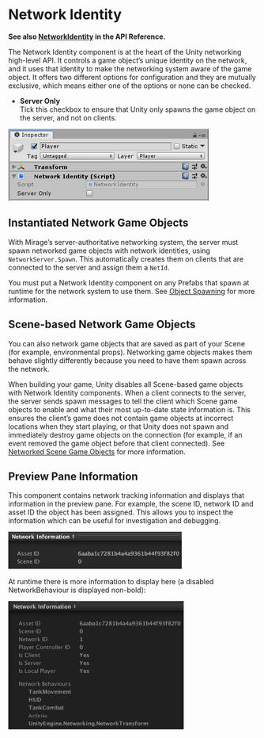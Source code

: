# Network Identity

**See also [NetworkIdentity](/docs/reference/Mirage/NetworkIdentity) in the API Reference.**
 
The Network Identity component is at the heart of the Unity networking high-level API. It controls a game object’s unique identity on the network, and it uses that identity to make the networking system aware of the game object. It offers two different options for configuration and they are mutually exclusive, which means either one of the options or none can be checked.
-   **Server Only**  
    Tick this checkbox to ensure that Unity only spawns the game object on the server, and not on clients.

![Inspector](/img/components/NetworkIdentity.PNG)

## Instantiated Network Game Objects

With Mirage’s server-authoritative networking system, the server must spawn networked game objects with network identities, using `NetworkServer.Spawn`. This automatically creates them on clients that are connected to the server and assign them a `NetId`.

You must put a Network Identity component on any Prefabs that spawn at runtime for the network system to use them. See [Object Spawning](/docs/guides/game-objects/spawn-object) for more information.

## Scene-based Network Game Objects

You can also network game objects that are saved as part of your Scene (for example, environmental props). Networking game objects makes them behave slightly differently because you need to have them spawn across the network.

When building your game, Unity disables all Scene-based game objects with Network Identity components. When a client connects to the server, the server sends spawn messages to tell the client which Scene game objects to enable and what their most up-to-date state information is. This ensures the client’s game does not contain game objects at incorrect locations when they start playing, or that Unity does not spawn and immediately destroy game objects on the connection (for example, if an event removed the game object before that client connected). See [Networked Scene Game Objects](/docs/guides/game-objects/scene-objects) for more information.

## Preview Pane Information

This component contains network tracking information and displays that information in the preview pane. For example, the scene ID, network ID and asset ID the object has been assigned. This allows you to inspect the information which can be useful for investigation and debugging.

![Preview](/img/components/NetworkIdentityPreview.png)

At runtime there is more information to display here (a disabled NetworkBehaviour is displayed non-bold):

![Runtime Preview](/img/components/NetworkIdentityPreviewRuntime.png)
